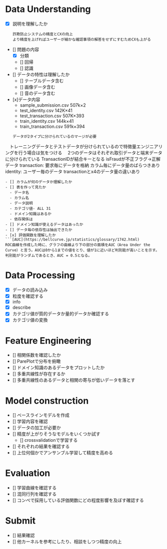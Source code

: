 # Data Understanding
- [x] 説明を理解したか
  ```要約:
  詐欺防止システムの精度とCXの向上
  より精度を上げればユーザーが細かな確認事項の解答をせずにすむためCXも上がる
  ```
- [] 問題の内容
  - [x] 分類
  - [] 回帰
  - [] 認識
- [] データの特性は理解したか
  - [] テーブルデータ含む
  - [] 画像データ含む
  - [] 音のデータ含む
- [x]データ内容
  - sample_submission.csv 507k×2
  - test_identity.csv 142K×41
  - test_transaction.csv 507K×393
  - train_identity.csv 144k×41
  - train_transaction.csv 591k×394
  ```
  データが2タイプに分けられているのマージが必要
　トレーニングデータとテストデータが分けられているので特徴量エンジニアリングを行う場合は気をつける
　2つのデータはそれぞれ取引データと端末データに分けられている
  TransactionIDが結合キーとなる
  isFraudが不正フラグ->正解データ
  transaction: 要求毎にデータを格納 カラム毎にデータ量のばらつきあり
  identity: ユーザー毎のデータ 
  transactionとx4のデータ量の違いあり
  ```
- [] カラムが何のデータか理解したか
  - [] 表を作って見たか
    - データ名
    - カラム名
    - データ説明
    - カテゴリ値- ALL 31
    - ドメイン知識はあるか
    - 依存関係は
  - [] ドメイン知識が使えるデータはあったか
  - [] データ毎の依存性は抽出できたか
- [x] 評価関数を理解したか
  ```[AUC](https://bellcurve.jp/statistics/glossary/1742.html)
  ROC曲線を作成した時に、グラフの曲線より下の部分の面積をAUC（Area Under the Curve）と言う。AUCは0から1までの値をとり、値が1に近いほど判別能が高いことを示す。判別能がランダムであるとき、AUC = 0.5となる。
  ```
# Data Processing
- [x] データの読み込み
- [x] 粒度を確認する
- [x] info
- [x] describe
- [x] カテゴリ値が質的データか量的データか確認する
- [x] カテゴリ値の変換
# Feature Engineering
- [] 相関係数を確認したか
- [] ParePlotで分布を俯瞰
- [] ドメイン知識のあるデータをプロットしたか
- [] 多重共線性が存在するか
- [] 多重共線性のあるデータと相関の寄与が低いデータを落とす
# Model construction
- [] ベースラインモデルを作成
- [] 学習内容を確認
- [] データの加工が必要か
- [] 精度が上がりそうなモデルをいくつか試す
  - [] crossvalidationで学習する
- [] それぞれの結果を確認する
- [] 上位何個かでアンサンブル学習して精度を高める
# Evaluation
- [] 学習曲線を確認する
- [] 混同行列を確認する
- [] コンペで採用している評価関数にどの程度影響を及ぼす確認する
# Submit
- [] 結果確認
- [] 他カーネルを参考にしたり、相談をしつつ精度の向上